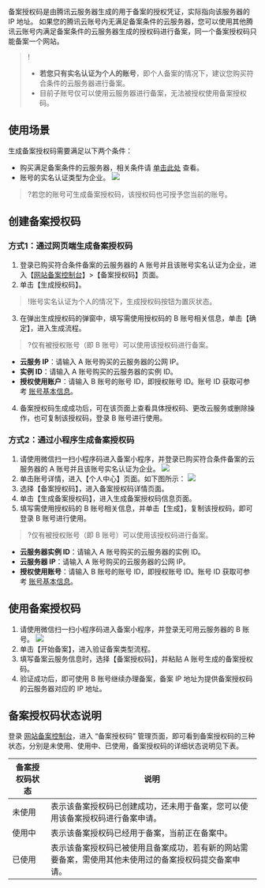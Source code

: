 备案授权码是由腾讯云服务器生成的用于备案的授权凭证，实际指向该服务器的 IP 地址。
如果您的腾讯云账号内无满足备案条件的云服务器，您可以使用其他腾讯云账号内满足备案条件的云服务器生成的授权码进行备案，同一个备案授权码只能备案一个网站。

>!
>- **若您只有实名认证为个人的账号**，即个人备案的情况下，建议您购买符合条件的云服务器进行备案。
>- 目前子账号仅可以使用云服务器进行备案，无法被授权使用备案授权码。

## 使用场景
生成备案授权码需要满足以下两个条件：
- 购买满足备案条件的云服务器，相关条件请 [单击此处](https://cloud.tencent.com/document/product/243/18908#.E8.B4.AD.E4.B9.B0.E6.BB.A1.E8.B6.B3.E5.A4.87.E6.A1.88.E6.9D.A1.E4.BB.B6.E7.9A.84.E4.BA.91.E6.9C.8D.E5.8A.A1.E5.99.A8) 查看。
- 账号的实名认证类型为企业。
![](https://main.qcloudimg.com/raw/b85de62a913087cb4f9039fa000de2e5.jpg)
>?若您的账号可生成备案授权码，该授权码也可授予您当前的账号。 

## 创建备案授权码
### 方式1：通过网页端生成备案授权码
1. 登录已购买符合条件备案的云服务器的 A 账号并且该账号实名认证为企业，进入【[网站备案控制台](https://console.cloud.tencent.com/beian)】>【备案授权码】页面。
2. 单击【生成授权码】。
>!账号实名认证为个人的情况下，生成授权码按钮为置灰状态。
3. 在弹出生成授权码的弹窗中，填写需使用授权码的 B 账号相关信息，单击【确定】，进入生成流程。
>?仅有被授权账号（即 B 账号）可以使用该授权码进行备案。
>
 - **云服务 IP**：请输入 A 账号购买的云服务器的公网 IP。
 - **实例 ID**：请输入 A 账号购买的云服务器的实例 ID。
 - **授权使用账户**：请输入 B 账号的账号 ID，即授权账号 ID。账号 ID 获取可参考 [账号基本信息](https://cloud.tencent.com/document/product/378/11245)。
4. 备案授权码生成成功后，可在该页面上查看具体授权码、更改云服务或删除操作，也可复制该授权码，登录 B 账号进行使用。

### 方式2：通过小程序生成备案授权码
1. 请使用微信扫一扫小程序码进入备案小程序，并登录已购买符合条件备案的云服务器的 A 账号并且该账号实名认证为企业。
![](https://main.qcloudimg.com/raw/733c9e36fac545bfc6b216218818f26b.jpg)
2. 单击账号详情，进入【个人中心】页面。如下图所示：
![](https://main.qcloudimg.com/raw/9fe17cd4903266d1bbdc7315e233b194.jpg)
3. 选择【备案授权码】，进入备案授权码详情页面。
4. 单击【生成备案授权码】，进入生成备案授权码信息页面。
5. 填写需使用授权码的 B 账号相关信息，并单击【生成】，复制该授权码，即可登录 B 账号进行使用。
>?仅有被授权账号（即 B 账号）可以使用该授权码进行备案。
>
 - **云服务器实例 ID**：请输入 A 账号购买的云服务器的实例 ID。
 - **云服务器 IP**：请输入 A 账号购买的云服务器的公网 IP。
 - **授权使用账号**：请输入 B 账号的账号 ID，即授权账号 ID。账号 ID 获取可参考 [账号基本信息](https://cloud.tencent.com/document/product/378/11245)。

## 使用备案授权码
1. 请使用微信扫一扫小程序码进入备案小程序，并登录无可用云服务器的 B 账号。
![](https://main.qcloudimg.com/raw/733c9e36fac545bfc6b216218818f26b.jpg)
2. 单击【开始备案】，进入验证备案类型流程。
3. 填写备案云服务信息时，选择【备案授权码】，并粘贴 A 账号生成的备案授权码。
4. 验证成功后，即可使用 B 账号继续办理备案，备案 IP 地址为提供备案授权码的云服务器对应的 IP 地址。



## 备案授权码状态说明
登录 [网站备案控制台](https://console.cloud.tencent.com/beian/authcode)，进入 “备案授权码” 管理页面，即可看到备案授权码的三种状态，分别是未使用、使用中、已使用，备案授权码的详细状态说明见下表。

| 备案授权码状态 | 说明                                                  |
|---------|-----------------------------------------------------|
| 未使用     | 表示该备案授权码已创建成功，还未用于备案，您可以使用该备案授权码进行备案申请。             |
| 使用中     | 表示该备案授权码已经用于备案，当前正在备案中。                             |
| 已使用     | 表示该备案授权码已被使用且备案成功，若有新的网站需要备案，需使用其他未使用过的备案授权码提交备案申请。 |

